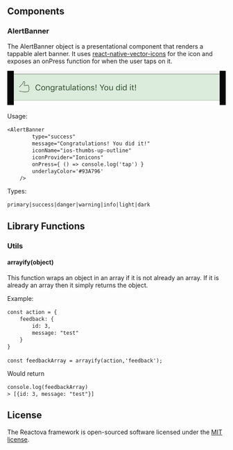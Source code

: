 

## Components

### AlertBanner
The AlertBanner object is a presentational component that renders a tappable alert banner. 
It uses [react-native-vector-icons](https://oblador.github.io/react-native-vector-icons/) for the icon and exposes an
onPress function for when the user taps on it.

![](screenshots/alert_banner.png)

Usage:
```
<AlertBanner
        type="success"
        message="Congratulations! You did it!"
        iconName="ios-thumbs-up-outline"
        iconProvider="Ionicons"
        onPress={ () => console.log('tap') }
        underlayColor='#93A796'
    />
```
Types:
```
primary|success|danger|warning|info|light|dark 
```

## Library Functions

### Utils
#### arrayify(object)
This function wraps an object in an array if it is not already an array.  If it is already an array then it simply returns the object.

Example:
```
const action = {
    feedback: {
        id: 3,
        message: "test"
    }
}

const feedbackArray = arrayify(action,'feedback');
```
Would return
```
console.log(feedbackArray)
> [{id: 3, message: "test"}]

```



## License


The Reactova framework is open-sourced software licensed under the [MIT license](http://opensource.org/licenses/MIT).
